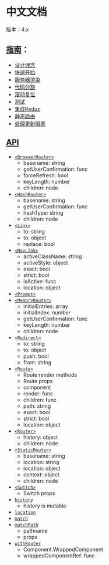 # **中文文档**

版本：4.x

## [指南](./guides)：
* [设计理念](./guides/Philosophy.md)
* [快速开始](./guides/QuickStart.md)
* [服务器渲染](./guides/ServerRendering.md)
* [代码分割](./guides/CodeSplitting.md)
* [滚动复位](./guides/ScrollRestoration.md)
* [测试](./guides/Testing.md)
* [集成Redux](./guides/ReduxIntegration.md)
* [静态路由](./guides/StaticRoutes.md)
* [处理更新阻塞](./guides/DealingWithUpdateBlocking.md)

## [API](./api)
* [`<BrowserRouter>`](./api/BrowserRouter.md)
    - basename: string
    - getUserConfirmation: func
    - forceRefresh: bool
    - keyLength: number
    - children: node
* [`<HashRouter>`](./api/HashRouter.md)
    - basename: string
    - getUserConfirmation: func
    - hashType: string
    - children: node
* [`<Link>`](./api/Link.md)
    - to: string
    - to: object
    - replace: bool
* [`<NavLink>`](./api/NavLink.md)
    - activeClassName: string
    - activeStyle: object
    - exact: bool
    - strict: bool
    - isActive: func
    - location: object
* [`<Prompt>`](./api/Prompt.md)
* [`<MemoryRouter>`](./api/MemoryRouter.md)
    - initialEntries: array
    - initialIndex: number
    - getUserConfirmation: func
    - keyLength: number
    - children: node
* [`<Redirect>`](./api/Redirect.md)
    - to: string
    - to: object
    - push: bool
    - from: string
* [`<Route>`](./api/Route.md)
    - Route render methods
    - Route props
    - component
    - render: func
    - children: func
    - path: string
    - exact: bool
    - strict: bool
    - location: object
* [`<Router>`](./api/Router.md)
    - history: object
    - children: node
* [`<StaticRouter>`](./api/StaticRouter.md)
    - basename: string
    - location: string
    - location: object
    - context: object
    - children: node
* [`<Switch>`](./api/Switch.md)
    - Switch props
* [`history`](./api/history.md)
    - history is mutable
* [`location`](./api/location.md)
* [`match`](./api/match.md)
* [`matchPath`](./api/matchPath.md)
    - pathname
    - props
* [`withRouter`](./api/withRouter.md)
    - Component.WrappedComponent
    - wrappedComponentRef: func